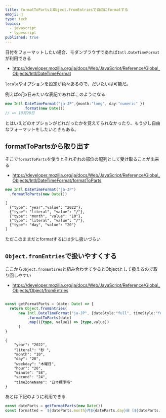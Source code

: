 ```yaml
---
title: formatToPartsとObject.fromEntriesで自由にformatする
emoji: 📆
type: tech
topics:
  - javascript
  - typescript
published: true
---
```


日付をフォーマットしたい場合、モダンブラウザであれば`Intl.DateTimeFormat`が利用できる

* https://developer.mozilla.org/ja/docs/Web/JavaScript/Reference/Global_Objects/Intl/DateTimeFormat

`locale`やオプションを設定が色々あるので、だいたいは可能だ。

例えばo月x日みたいな表記であればこのようになる

```ts
new Intl.DateTimeFormat("ja-JP",{month:"long", day:"numeric" })
        .format(new Date())
// => 10月20日
```

とはいえどのオプションがどれだったかを覚えてられなかったり、もう少し自由なフォーマットをしたいときもある。

## formatToPartsから取り出す

そこで`formatToParts`を使うとそれぞれの部位の配列として受け取ることが出来る

* https://developer.mozilla.org/ja/docs/Web/JavaScript/Reference/Global_Objects/Intl/DateTimeFormat/formatToParts

```ts
new Intl.DateTimeFormat("ja-JP")
  .formatToParts(new Date())
```
```
[
  {"type": "year","value": "2022"},
  {"type": "literal", "value": "/"},
  {"type": "month", "value": "10"},
  {"type": "literal", "value": "/"},
  {"type": "day", "value": "20"}
]
```

ただこのままだとformatするには少し扱いづらい

## `Object.fromEntries`で扱いやすくする

ここから`Object.fromEntires`と組み合わせてやるとObjectとして扱えるので取り回しやすい

* https://developer.mozilla.org/ja/docs/Web/JavaScript/Reference/Global_Objects/Object/fromEntries

```ts

const getFormatParts = (date: Date) => {
  return Object.fromEntries(
      new Intl.DateTimeFormat("ja-JP", {dateStyle:"full", timeStyle:"full"})
          .formatToParts(date)
          .map(({type, value}) => [type,value])
      )
}
```

```
{
    "year": "2022",
    "literal": "秒 ",
    "month": "10",
    "day": "20",
    "weekday": "木曜日",
    "hour": "20",
    "minute": "58",
    "second": "24",
    "timeZoneName": "日本標準時"
}
```

あとは下記のように利用できる

```ts
const dateParts = getFormatParts(new Date())
const formatted = `${dateParts.month}月${dateParts.day}日 [${dateParts.weekday}]`
```
